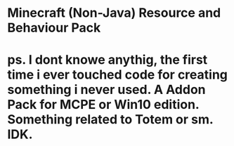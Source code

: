 # Minecraft (Non-Java) Resource and Behaviour Pack
# ps. I dont knowe anythig, the first time i ever touched code for creating something i never used. A Addon Pack for MCPE or Win10 edition. Something related to Totem or sm. IDK.
